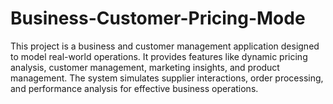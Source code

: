 # Business-Customer-Pricing-Mode
This project is a business and customer management application designed to model real-world operations. It provides features like dynamic pricing analysis, customer management, marketing insights, and product management. The system simulates supplier interactions, order processing, and performance analysis for effective business operations.
